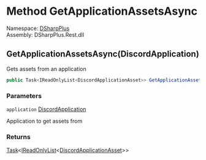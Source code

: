 # Method GetApplicationAssetsAsync

Namespace: [DSharpPlus](DSharpPlus.md)  
Assembly: DSharpPlus.Rest.dll

## <a id="DSharpPlus_DiscordRestClient_GetApplicationAssetsAsync_DSharpPlus_Entities_DiscordApplication_"></a>GetApplicationAssetsAsync\(DiscordApplication\)

Gets assets from an application

```csharp
public Task<IReadOnlyList<DiscordApplicationAsset>> GetApplicationAssetsAsync(DiscordApplication application)
```

### Parameters

`application` [DiscordApplication](DSharpPlus.Entities.DiscordApplication.md)

Application to get assets from

### Returns

[Task](https://learn.microsoft.com/dotnet/api/system.threading.tasks.task\-1)<[IReadOnlyList](https://learn.microsoft.com/dotnet/api/system.collections.generic.ireadonlylist\-1)<[DiscordApplicationAsset](DSharpPlus.Entities.DiscordApplicationAsset.md)\>\>

